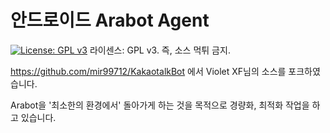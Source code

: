 # 안드로이드 Arabot Agent
[![License: GPL v3](https://img.shields.io/badge/License-GPL%20v3-blue.svg)](https://www.gnu.org/licenses/gpl-3.0)
라이센스: GPL v3. 즉, 소스 먹튀 금지.

https://github.com/mir99712/KakaotalkBot 에서 Violet XF님의 소스를 포크하였습니다.

Arabot을 '최소한의 환경에서' 돌아가게 하는 것을 목적으로 경량화, 최적화 작업을 하고 있습니다.
